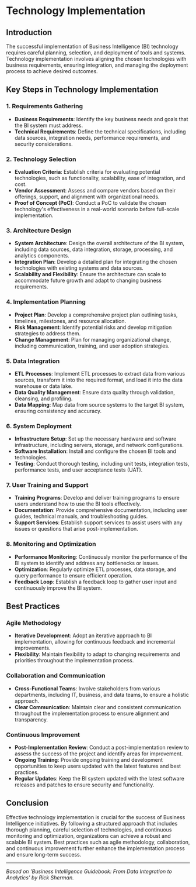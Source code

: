 # Technology Implementation

## Introduction

The successful implementation of Business Intelligence (BI) technology requires careful planning, selection, and deployment of tools and systems. Technology implementation involves aligning the chosen technologies with business requirements, ensuring integration, and managing the deployment process to achieve desired outcomes.

## Key Steps in Technology Implementation

### 1. Requirements Gathering
- **Business Requirements**: Identify the key business needs and goals that the BI system must address.
- **Technical Requirements**: Define the technical specifications, including data sources, integration needs, performance requirements, and security considerations.

### 2. Technology Selection
- **Evaluation Criteria**: Establish criteria for evaluating potential technologies, such as functionality, scalability, ease of integration, and cost.
- **Vendor Assessment**: Assess and compare vendors based on their offerings, support, and alignment with organizational needs.
- **Proof of Concept (PoC)**: Conduct a PoC to validate the chosen technology's effectiveness in a real-world scenario before full-scale implementation.

### 3. Architecture Design
- **System Architecture**: Design the overall architecture of the BI system, including data sources, data integration, storage, processing, and analytics components.
- **Integration Plan**: Develop a detailed plan for integrating the chosen technologies with existing systems and data sources.
- **Scalability and Flexibility**: Ensure the architecture can scale to accommodate future growth and adapt to changing business requirements.

### 4. Implementation Planning
- **Project Plan**: Develop a comprehensive project plan outlining tasks, timelines, milestones, and resource allocation.
- **Risk Management**: Identify potential risks and develop mitigation strategies to address them.
- **Change Management**: Plan for managing organizational change, including communication, training, and user adoption strategies.

### 5. Data Integration
- **ETL Processes**: Implement ETL processes to extract data from various sources, transform it into the required format, and load it into the data warehouse or data lake.
- **Data Quality Management**: Ensure data quality through validation, cleansing, and profiling.
- **Data Mapping**: Map data from source systems to the target BI system, ensuring consistency and accuracy.

### 6. System Deployment
- **Infrastructure Setup**: Set up the necessary hardware and software infrastructure, including servers, storage, and network configurations.
- **Software Installation**: Install and configure the chosen BI tools and technologies.
- **Testing**: Conduct thorough testing, including unit tests, integration tests, performance tests, and user acceptance tests (UAT).

### 7. User Training and Support
- **Training Programs**: Develop and deliver training programs to ensure users understand how to use the BI tools effectively.
- **Documentation**: Provide comprehensive documentation, including user guides, technical manuals, and troubleshooting guides.
- **Support Services**: Establish support services to assist users with any issues or questions that arise post-implementation.

### 8. Monitoring and Optimization
- **Performance Monitoring**: Continuously monitor the performance of the BI system to identify and address any bottlenecks or issues.
- **Optimization**: Regularly optimize ETL processes, data storage, and query performance to ensure efficient operation.
- **Feedback Loop**: Establish a feedback loop to gather user input and continuously improve the BI system.

## Best Practices

### Agile Methodology
- **Iterative Development**: Adopt an iterative approach to BI implementation, allowing for continuous feedback and incremental improvements.
- **Flexibility**: Maintain flexibility to adapt to changing requirements and priorities throughout the implementation process.

### Collaboration and Communication
- **Cross-Functional Teams**: Involve stakeholders from various departments, including IT, business, and data teams, to ensure a holistic approach.
- **Clear Communication**: Maintain clear and consistent communication throughout the implementation process to ensure alignment and transparency.

### Continuous Improvement
- **Post-Implementation Review**: Conduct a post-implementation review to assess the success of the project and identify areas for improvement.
- **Ongoing Training**: Provide ongoing training and development opportunities to keep users updated with the latest features and best practices.
- **Regular Updates**: Keep the BI system updated with the latest software releases and patches to ensure security and functionality.

## Conclusion

Effective technology implementation is crucial for the success of Business Intelligence initiatives. By following a structured approach that includes thorough planning, careful selection of technologies, and continuous monitoring and optimization, organizations can achieve a robust and scalable BI system. Best practices such as agile methodology, collaboration, and continuous improvement further enhance the implementation process and ensure long-term success.

---

*Based on 'Business Intelligence Guidebook: From Data Integration to Analytics' by Rick Sherman.*

